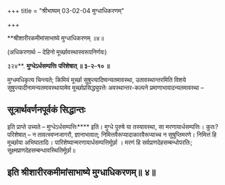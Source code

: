 +++
title = "श्रीभाष्यम् 03-02-04 मुग्धाधिकरणम्"

+++
<div claऽऽ="elementor-widget-container">

**श्रीशारीरकमीमांसाभाष्ये मुग्धाधिकरणम् ॥४॥

(अधिकरणार्थः – देहिनो मूर्च्छावस्थास्वरूपनिर्णयः)

३२४**. **मुग्धेऽर्धसम्पत्तिः परिशेषात् ॥ ३**–**२**–**१० ॥**

मुग्धमधिकृत्य चिन्त्यते; किमियं मूर्च्छा सुषुप्त्यादिष्वन्यतमावस्था, उतावस्थान्तरमिति विशये सुषुप्त्यादीनामन्यतमावस्थायामेव मूर्च्छाप्रसिद्ध्युपत्तेः अवस्थान्तर-कल्पने प्रमाणाभावादन्यतमावस्था –

## सूत्रार्थवर्णनपूर्वकं सिद्धान्तः

इति प्राप्ते उच्यते – मुग्धेऽर्धसम्पत्तिः**** इति। मुग्धे पुरुषे या तस्यावस्था, सा मरणायार्धसम्पत्तिः। कुतः? परिशेषात् – न तावत्स्वप्नजागरौ, ज्ञानाभावात्; निमित्तवैरूप्यादाकारवैरूप्याच्च न सुषुप्तिमरणे। निमित्तं हि मूर्च्छाया अभिघातादिः। पारिशेष्यान्मरणायार्धसम्पत्तिर्मूर्छा । मरणं हि सर्वप्राणदेहसम्बन्धोपरतिः; सूक्ष्मप्राणदेहसम्बन्धावस्थितिर्मूर्छा॥

## इति श्रीशारीरकमीमांसाभाष्ये मुग्धाधिकरणम्॥ ४॥

</div>
